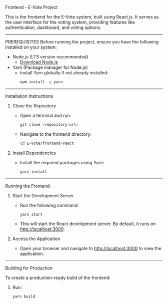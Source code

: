  Frontend - E-Vote Project

This is the frontend for the E-Vote system, built using React.js. It serves as the user interface for the voting system, providing features like authentication, dashboard, and voting options.

---

PREREQUISITES
Before running the project, ensure you have the following installed on your system:
- Node.js (LTS version recommended)
  - [Download Node.js](https://nodejs.org/)
- Yarn (Package manager for Node.js)
  - Install Yarn globally if not already installed:
    ```bash
    npm install -g yarn
    ```

---

Installation Instructions

1. Clone the Repository
   - Open a terminal and run:
     ```bash
     git clone <repository-url>
     ```
   - Navigate to the frontend directory:
     ```bash
     cd E-Vote/frontend-react
     ```

2. Install Dependencies
   - Install the required packages using Yarn:
     ```bash
     yarn install
     ```

---

Running the Frontend

1. Start the Development Server
   - Run the following command:
     ```bash
     yarn start
     ```
   - This will start the React development server. By default, it runs on [http://localhost:3000](http://localhost:3000).

2. Access the Application
   - Open your browser and navigate to [http://localhost:3000](http://localhost:3000) to view the application.

---

Building for Production

To create a production-ready build of the frontend:
1. Run:
   ```bash
   yarn build
